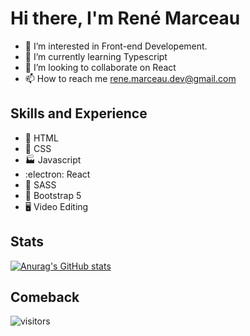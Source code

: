 # Hi there, I'm René Marceau
- 👀 I’m interested in Front-end Developement.
- 🌱 I’m currently learning Typescript
- 💞️ I’m looking to collaborate on React
- 📫 How to reach me rene.marceau.dev@gmail.com

## Skills and Experience
* :pencil: HTML
* :lipstick: CSS
* :factory: Javascript
* :electron: React
* :heart_decoration: SASS
* :boot: Bootstrap 5
* :desktop_computer: Video Editing
## Stats
[![Anurag's GitHub stats](https://github-readme-stats.vercel.app/api?username=ReneMarceau)](https://github.com/ReneMarceau/github-readme-stats)

## Comeback
![visitors](https://visitor-badge.glitch.me/badge?page_id=${ReneMarceau})
